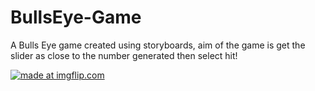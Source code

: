 # BullsEye-Game
A Bulls Eye game created using storyboards, aim of the game is get the slider as close to the number generated then select hit!


<a href="https://imgflip.com/gif/3bfbrv"><img src="https://i.imgflip.com/3bfbrv.gif" title="made at imgflip.com"/></a>
